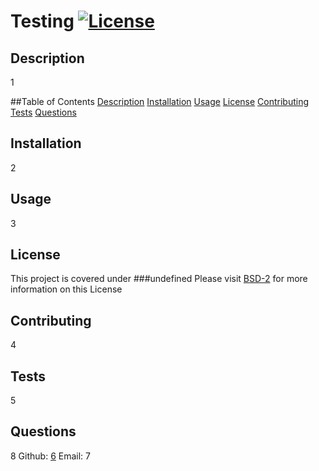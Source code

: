 # Testing [![License](https://img.shields.io/badge/License-BSD%202--Clause-orange.svg)](https://opensource.org/licenses/BSD-2-Clause)
## <a id="description"></a>Description
1

##Table of Contents
<a href="#description">Description</a>
<a href="#installation">Installation</a>
<a href="#usage">Usage</a>
<a href="#license">License</a>
<a href="#contribute">Contributing</a>
<a href="#tests">Tests</a>
<a href="#questions">Questions</a>

## <a id="installation"></a>Installation
2

## <a id="usage"></a>Usage
3

## <a id="license"></a>License
This project is covered under 
###undefined
Please visit <a href='https://opensource.org/licenses/BSD-2-Clause'>BSD-2</a> for more information on this License

## <a id="contribute"></a>Contributing
4

## <a id="tests"></a>Tests
5

## <a id="questions"></a>Questions
8
Github: <a href="github.com/6">6</a>
Email: 7
